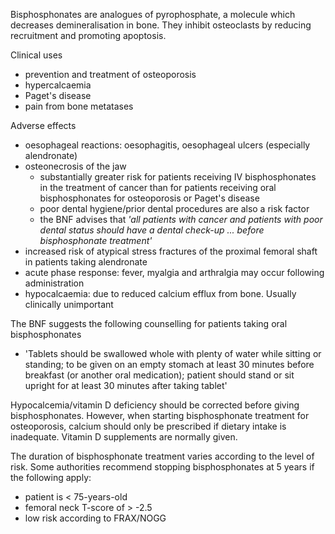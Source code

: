 Bisphosphonates are analogues of pyrophosphate, a molecule which decreases demineralisation in bone. They inhibit osteoclasts by reducing recruitment and promoting apoptosis.  
  
Clinical uses  
* prevention and treatment of osteoporosis
* hypercalcaemia
* Paget's disease
* pain from bone metatases

  
Adverse effects  
* oesophageal reactions: oesophagitis, oesophageal ulcers (especially alendronate)
* osteonecrosis of the jaw
	+ substantially greater risk for patients receiving IV bisphosphonates in the treatment of cancer than for patients receiving oral bisphosphonates for osteoporosis or Paget's disease
	+ poor dental hygiene/prior dental procedures are also a risk factor
	+ the BNF advises that *'all patients with cancer and patients with poor dental status should have a dental check\-up ... before bisphosphonate treatment'*
* increased risk of atypical stress fractures of the proximal femoral shaft in patients taking alendronate
* acute phase response: fever, myalgia and arthralgia may occur following administration
* hypocalcaemia: due to reduced calcium efflux from bone. Usually clinically unimportant

  
The BNF suggests the following counselling for patients taking oral bisphosphonates  
* 'Tablets should be swallowed whole with plenty of water while sitting or standing; to be given on an empty stomach at least 30 minutes before breakfast (or another oral medication); patient should stand or sit upright for at least 30 minutes after taking tablet'

  
Hypocalcemia/vitamin D deficiency should be corrected before giving bisphosphonates. However, when starting bisphosphonate treatment for osteoporosis, calcium should only be prescribed if dietary intake is inadequate. Vitamin D supplements are normally given.  
  
The duration of bisphosphonate treatment varies according to the level of risk. Some authorities recommend stopping bisphosphonates at 5 years if the following apply:  
* patient is \< 75\-years\-old
* femoral neck T\-score of \> \-2\.5
* low risk according to FRAX/NOGG
